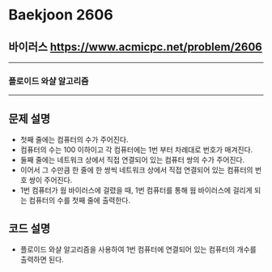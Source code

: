 Baekjoon 2606
=============
바이러스  <https://www.acmicpc.net/problem/2606>
---------------
- - -
### 플로이드 와샬 알고리즘
- - -
## 문제 설명
- 첫째 줄에는 컴퓨터의 수가 주어진다. 
- 컴퓨터의 수는 100 이하이고 각 컴퓨터에는 1번 부터 차례대로 번호가 매겨진다.
- 둘째 줄에는 네트워크 상에서 직접 연결되어 있는 컴퓨터 쌍의 수가 주어진다.
- 이어서 그 수만큼 한 줄에 한 쌍씩 네트워크 상에서 직접 연결되어 있는 컴퓨터의 번호 쌍이 주어진다.
- 1번 컴퓨터가 웜 바이러스에 걸렸을 때, 1번 컴퓨터를 통해 웜 바이러스에 걸리게 되는 컴퓨터의 수를 첫째 줄에 출력한다.
## 코드 설명
- 플로이드 와샬 알고리즘을 사용하여 1번 컴퓨터에 연결되어 있는 컴퓨터의 개수를 출력하면 된다.
